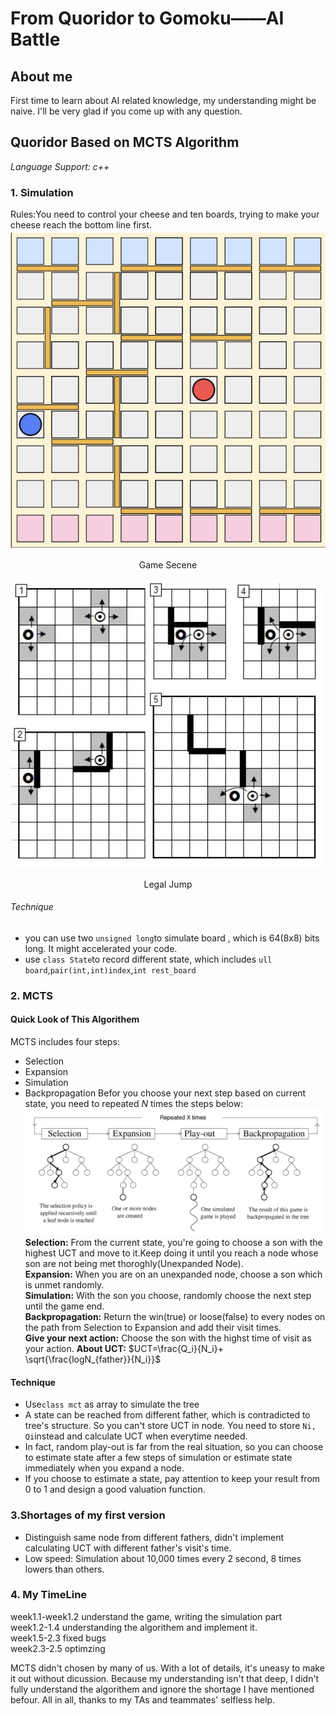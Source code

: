 # From Quoridor to Gomoku——AI Battle

## About me
First time to learn about AI related knowledge, my understanding might be naive. I'll be very glad if you come up with any question.

## Quoridor Based on MCTS Algorithm
*Language Support: c++*
### 1. Simulation
Rules:You need to control your cheese and ten boards, trying to make your cheese reach the bottom line first.
![GameScenen](https://raw.githubusercontent.com/Jianglai-0023/QuoridorAI_2022/main/images/%E6%88%AA%E5%B1%8F2022-07-17%2001.11.51%E7%9A%84%E5%89%AF%E6%9C%AC.png?token=GHSAT0AAAAAABTUJ5JE62ANUUFJAHJUPTC2YWTQPTA)
<center>Game Secene</center>

![Legal Jump](https://raw.githubusercontent.com/Jianglai-0023/QuoridorAI_2022/main/images/%E6%88%AA%E5%B1%8F2022-07-17%2002.28.31.png?token=GHSAT0AAAAAABTUJ5JFUI2BONSWBW2COCMYYWTQRAQ)
<center>Legal Jump</center>

###### Technique
* you can use two `unsigned long`to simulate board , which is 64(8x8) bits long. It might accelerated your code.
* use `class State`to record different state, which includes `ull board`,`pair(int,int)index`,`int rest_board`
### 2. MCTS
#### Quick Look of This Algorithem
MCTS  includes four steps:
* Selection
* Expansion
* Simulation
* Backpropagation
  Befor you choose your next step based on current state, you need to repeated *N* times the steps below:
  ![MCTS](https://raw.githubusercontent.com/Jianglai-0023/QuoridorAI_2022/main/images/%E6%88%AA%E5%B1%8F2022-07-17%2002.29.32.png?token=GHSAT0AAAAAABTUJ5JEHY7RO5FUVBRTGE6WYWTQRNA)
**Selection:** From the current state, you're going to choose a son with the highest UCT and move to it.Keep doing it until you reach a node whose son are not being met thoroghly(Unexpanded Node).  
**Expansion:**  When you are on an unexpanded node, choose a son which is unmet  randomly.  
**Simulation:** With the son you choose, randomly choose the next step until the game end.  
**Backpropagation:** Return the win(true) or loose(false) to every nodes on the path from Selection to Expansion and add their visit times.  
**Give your next action:** Choose the son with the highst time of visit as your action.
**About UCT:** $UCT=\frac{Q_i}{N_i}+ \sqrt{\frac{logN_{father}}{N_i}}$
#### Technique
* Use`class mct` as array to simulate the tree
* A state can be reached from different father, which is contradicted to tree's structure. So you can't store UCT in node. You need to store `Ni, Qi`instead and calculate UCT when everytime needed.
* In fact, random play-out is far from the real situation, so you can choose to estimate state after a few steps of simulation or estimate state immediately when you expand a node.
* If you choose to estimate a state, pay attention to keep your result from 0 to 1 and design a good valuation function.
### 3.Shortages of my first version
* Distinguish same node from different fathers, didn't implement calculating UCT with different father's visit's time.
* Low speed: Simulation about 10,000 times every 2 second, 8 times lowers than others.
### 4. My TimeLine
week1.1-week1.2 understand the game, writing the simulation part\
week1.2-1.4 understanding the algorithem and implement it.\
week1.5-2.3 fixed bugs\
week2.3-2.5 optimzing

MCTS didn't chosen by many of us. With a lot of details, it's uneasy to make it out without dicussion. Because my understanding isn't that deep, I didn't fully understand the algorithem and ignore the shortage I have mentioned befour.
All in all, thanks to my TAs and teammates' selfless help.